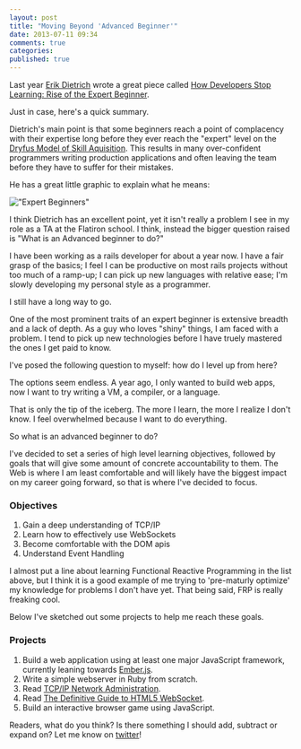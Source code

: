 ```yaml
---
layout: post
title: "Moving Beyond 'Advanced Beginner'"
date: 2013-07-11 09:34
comments: true
categories:
published: true
---
```


Last year [Erik Dietrich](http://www.daedtech.com/author/erik) wrote a great piece called [How Developers Stop Learning: Rise of the Expert Beginner](http://www.daedtech.com/how-developers-stop-learning-rise-of-the-expert-beginner).

Just in case, here's a quick summary.

Dietrich's main point is that some beginners reach a point of complacency with their expertise long before they ever reach the "expert" level on the [Dryfus Model of Skill Aquisition]("http://en.wikipedia.org/wiki/Dreyfus_model_of_skill_acquisition"). This results in many over-confident programmers writing production applications and often leaving the team before they have to suffer for their mistakes.

He has a great little graphic to explain what he means:

!["Expert Beginners"](http://daedtech.com/pics/ExpertBeginner.jpg)

I think Dietrich has an excellent point, yet it isn't really a problem I see in my role as a TA at the Flatiron school. I think, instead the bigger question raised is "What is an Advanced beginner to do?"

I have been working as a rails developer for about a year now. I have a fair grasp of the basics; I feel I can be productive on most rails projects without too much of a ramp-up; I can pick up new languages with relative ease; I'm slowly developing my personal style as a programmer.

I still have a long way to go.

One of the most prominent traits of an expert beginner is extensive breadth and a lack of depth. As a guy who loves "shiny" things, I am faced with a problem. I tend to pick up new technologies before I have truely mastered the ones I get paid to know.

I've posed the following question to myself: how do I level up from here?

The options seem endless. A year ago, I only wanted to build web apps, now I want to try writing a VM, a compiler, or a language.

That is only the tip of the iceberg. The more I learn, the more I realize I don't know. I feel overwhelmed because I want to do everything.

So what is an advanced beginner to do?

I've decided to set a series of high level learning objectives, followed by goals that will give some amount of concrete accountability to them. The Web is where I am least comfortable and will likely have the biggest impact on my career going forward, so that is where I've decided to focus.

### Objectives

1. Gain a deep understanding of TCP/IP
2. Learn how to effectively use WebSockets
3. Become comfortable with the DOM apis
4. Understand Event Handling


I almost put a line about learning Functional Reactive Programming in the list above, but I think it is a good example of me trying to 'pre-maturly optimize' my knowledge for problems I don't have yet. That being said, FRP is really freaking cool.

Below I've sketched out some projects to help me reach these goals.

### Projects

1. Build a web application using at least one major JavaScript framework, currently leaning towards [Ember.js](http://emberjs.com/).
2.  Write a simple webserver in Ruby from scratch.
3.  Read [TCP/IP Network Administration](http://www.amazon.com/Network-Administration-Edition-OReilly-Networking/dp/0596002971/ref=cm_cr_pr_product_top).
4.  Read [The Definitive Guide to HTML5 WebSocket](http://www.amazon.com/Definitive-Guide-HTML5-WebSocket-Apress/dp/1430247401).
5.  Build an interactive browser game using JavaScript.


Readers, what do you think? Is there something I should add, subtract or expand on? Let me know on [twitter](http://twitter.com/jeffrey_baird)!


